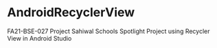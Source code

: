 # AndroidRecyclerView
FA21-BSE-027 Project
Sahiwal Schools Spotlight Project using Recycler View in Android Studio
